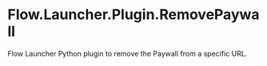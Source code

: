 # Flow.Launcher.Plugin.RemovePaywall
Flow Launcher Python plugin to remove the Paywall from a specific URL.
